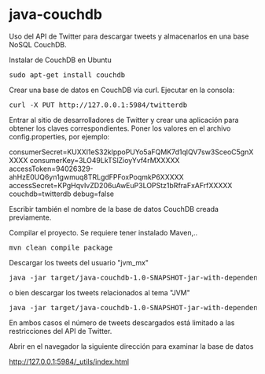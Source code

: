 # java-couchdb
Uso del API de Twitter para descargar tweets y almacenarlos en una base NoSQL CouchDB.

Instalar de CouchDB en Ubuntu

<pre>
sudo apt-get install couchdb
</pre>

Crear una base de datos en CouchDB vía curl. Ejecutar en la consola:

<pre>
curl -X PUT http://127.0.0.1:5984/twitterdb
</pre>

Entrar al sitio de desarrolladores de Twitter y crear una aplicación para obtener los claves correspondientes. Poner los valores en el archivo config.properties, por ejemplo:

consumerSecret=KUXXl1eS32klppoPUYo5aFQMK7d1qlQV7sw3SceoC5gnXXXXX
consumerKey=3LO49LkTSlZioyYvf4rMXXXXX
accessToken=94026329-ahHzE0UQ6yn1gwmuq8TRLgdFPFoxPoqmkP6XXXXX
accessSecret=KPgHqvIvZD206uAwEuP3LOPStz1bRfraFxAFrfXXXXX
couchdb=twitterdb
debug=false

Escribir también el nombre de la base de datos CouchDB creada previamente.


Compilar el proyecto. Se requiere tener instalado Maven,..

<pre>
mvn clean compile package
</pre>


Descargar los tweets del usuario "jvm_mx"

<pre>
java -jar target/java-couchdb-1.0-SNAPSHOT-jar-with-dependencies.jar --history jvm_mx
</pre>

o bien descargar los tweets relacionados al tema "JVM"

<pre>
java -jar target/java-couchdb-1.0-SNAPSHOT-jar-with-dependencies.jar --search JVM
</pre>

En ambos casos el número de tweets descargados está limitado a las restricciones del API de Twitter.


Abrir en el navegador la siguiente dirección para examinar la base de datos

http://127.0.0.1:5984/_utils/index.html
